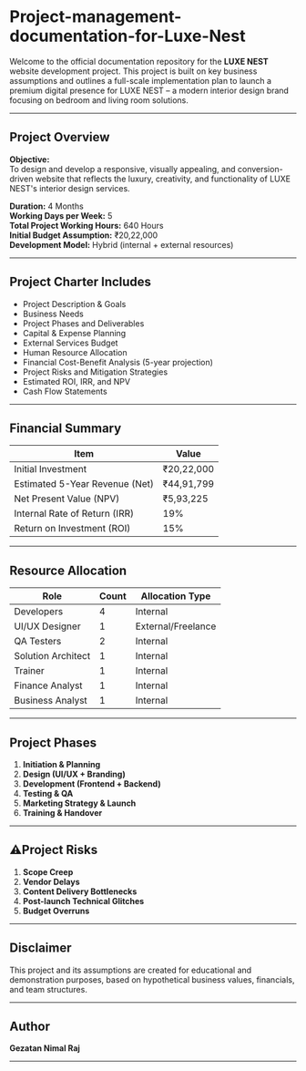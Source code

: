 # Project-management-documentation-for-Luxe-Nest

Welcome to the official documentation repository for the **LUXE NEST** website development project. This project is built on key business assumptions and outlines a full-scale implementation plan to launch a premium digital presence for LUXE NEST – a modern interior design brand focusing on bedroom and living room solutions.

---

## Project Overview

**Objective:**  
To design and develop a responsive, visually appealing, and conversion-driven website that reflects the luxury, creativity, and functionality of LUXE NEST's interior design services.

**Duration:** 4 Months  
**Working Days per Week:** 5  
**Total Project Working Hours:** 640 Hours  
**Initial Budget Assumption:** ₹20,22,000  
**Development Model:** Hybrid (internal + external resources)

---

## Project Charter Includes

- Project Description & Goals  
- Business Needs  
- Project Phases and Deliverables  
- Capital & Expense Planning  
- External Services Budget  
- Human Resource Allocation  
- Financial Cost-Benefit Analysis (5-year projection)  
- Project Risks and Mitigation Strategies  
- Estimated ROI, IRR, and NPV  
- Cash Flow Statements

---

## Financial Summary

| Item                                | Value         |
|-------------------------------------|---------------|
| Initial Investment                  | ₹20,22,000    |
| Estimated 5-Year Revenue (Net)      | ₹44,91,799    |
| Net Present Value (NPV)             | ₹5,93,225     |
| Internal Rate of Return (IRR)       | 19%           |
| Return on Investment (ROI)          | 15%           |

---

## Resource Allocation

| Role                 | Count | Allocation Type    |
|----------------------|-------|--------------------|
| Developers           | 4     | Internal           |
| UI/UX Designer       | 1     | External/Freelance |
| QA Testers           | 2     | Internal           |
| Solution Architect   | 1     | Internal           |
| Trainer              | 1     | Internal           |
| Finance Analyst      | 1     | Internal           |
| Business Analyst     | 1     | Internal           |

---

## Project Phases

1. **Initiation & Planning**  
2. **Design (UI/UX + Branding)**  
3. **Development (Frontend + Backend)**  
4. **Testing & QA**  
5. **Marketing Strategy & Launch**  
6. **Training & Handover**

---

## ⚠Project Risks

1. **Scope Creep**
2. **Vendor Delays**
3. **Content Delivery Bottlenecks**
4. **Post-launch Technical Glitches**
5. **Budget Overruns**

---


## Disclaimer

This project and its assumptions are created for educational and demonstration purposes, based on hypothetical business values, financials, and team structures.

---

## Author

**Gezatan Nimal Raj**  

---
